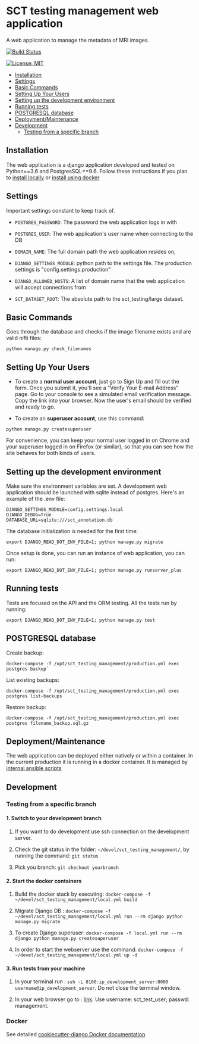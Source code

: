 # SCT testing management web application

A web application to manage the metadata of MRI images.

[![Build Status](https://travis-ci.org/neuropoly/sct_testing_management.svg?branch=master)](https://travis-ci.org/neuropoly/sct_testing_management)

[![License: MIT](https://img.shields.io/badge/License-MIT-yellow.svg)](https://opensource.org/licenses/MIT)

- [Installation](#installation)
- [Settings](#settings)
- [Basic Commands](basic-commands)
- [Setting Up Your Users](setting-up-your-users)
- [Setting up the development environment](setting-up-the-development-environment)
- [Running tests](running-tests)
- [POSTGRESQL database](postgresql-database)
- [Deployment/Maintenance](deploymentmaintenance)
- [Development](development)
  - [Testing from a specific branch](testing-from-a-specific-branch)

## Installation

The web application is a django application developed and tested on Python==3.6
and PostgresSQL==9.6. Follow these instructions if you plan to [install
locally](https://cookiecutter-django.readthedocs.io/en/latest/developing-locally.html) or [install using docker](https://cookiecutter-django.readthedocs.io/en/latest/deployment-with-docker.html)

## Settings

Important settings constant to keep track of.

- `POSTGRES_PASSWORD`: The password the web application logs in with
- `POSTGRES_USER`: The web application's user name when connecting to the DB

- `DOMAIN_NAME`: The full domain path the web application resides on,
- `DJANGO_SETTINGS_MODULE`: python path to the settings file. The production
  settings is "config.settings.production"
- `DJANGO_ALLOWED_HOSTS`: A list of domain name that the web application will
  accept connections from
- `SCT_DATASET_ROOT`: The absolute path to the sct_testing/large dataset.

## Basic Commands

Goes through the database and checks if the image filename exists and are valid
nifti files:

~~~
python manage.py check_filenames
~~~

## Setting Up Your Users

* To create a **normal user account**, just go to Sign Up and fill out the form.
  Once you submit it, you'll see a "Verify Your E-mail Address" page. Go to your
  console to see a simulated email verification message. Copy the link into your
  browser. Now the user's email should be verified and ready to go.

* To create an **superuser account**, use this command:

~~~
python manage.py createsuperuser
~~~

For convenience, you can keep your normal user logged in on Chrome and your
superuser logged in on Firefox (or similar), so that you can see how the site
behaves for both kinds of users.

## Setting up the development environment

Make sure the environment variables are set. A development web application
should be launched with sqlite instead of postgres. Here's an example of the
.env file:

~~~
DJANGO_SETTINGS_MODULE=config.settings.local
DJANGO_DEBUG=True
DATABASE_URL=sqlite:///sct_annotation.db
~~~

The database initialization is needed for the first time:

~~~
export DJANGO_READ_DOT_ENV_FILE=1; python manage.py migrate
~~~

Once setup is done, you can run an instance of web application, you can run:

~~~
export DJANGO_READ_DOT_ENV_FILE=1; python manage.py runserver_plus
~~~

## Running tests

Tests are focused on the API and the ORM testing. All the tests run by running:

~~~
export DJANGO_READ_DOT_ENV_FILE=1; python manage.py test
~~~

## POSTGRESQL database
Create backup:
~~~
docker-compose -f /opt/sct_testing_management/production.yml exec postgres backup`
~~~

List existing backups:
~~~
docker-compose -f /opt/sct_testing_management/production.yml exec postgres list-backups
~~~

Restore backup:
~~~
docker-compose -f /opt/sct_testing_management/production.yml exec postgres filename_backup.sql.gz
~~~

## Deployment/Maintenance

The web application can be deployed either natively or within a container. In
the current production it is running in a docker container. It is managed by [internal ansible scripts](https://github.com/neuropoly/sct_testing_management_ansible)

## Development
### Testing from a specific branch

#### 1. Switch to your development branch
1. If you want to do development use ssh connection on the development server.

2. Check the git status in the folder:  `~/devel/sct_testing_management/`, by running the command:
`git status`

3. Pick you branch:
`git checkout yourbranch`

#### 2. Start the docker containers
1. Build the docker stack by executing:
`docker-compose -f ~/devel/sct_testing_management/local.yml build`

2. Migrate Django DB :
`docker-compose -f ~/devel/sct_testing_management/local.yml run --rm django python manage.py migrate`

3. To create Django superuser:
`docker-compose -f local.yml run --rm django python manage.py createsuperuser`

4. In order to start the webserver use the command: 
`docker-compose -f ~/devel/sct_testing_management/local.yml up -d`

#### 3. Run tests from your machine

1. In your terminal run : 
`ssh -L 8100:ip_development_server:8000 username@ip_development_server`. Do not close the terminal window.

2. In your web browser go to : [link](http://localhost:8100/admin/annotations/image/?). Use username: sct_test_user; passwd: management.

### Docker

See detailed [cookiecutter-django Docker documentation](http://cookiecutter-django.readthedocs.io/en/latest/deployment-with-docker.html)
